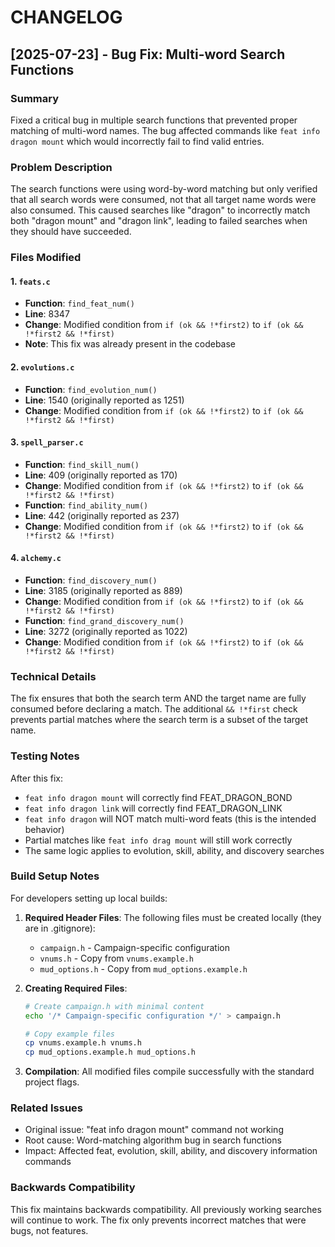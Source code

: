 # CHANGELOG

## [2025-07-23] - Bug Fix: Multi-word Search Functions

### Summary
Fixed a critical bug in multiple search functions that prevented proper matching of multi-word names. The bug affected commands like `feat info dragon mount` which would incorrectly fail to find valid entries.

### Problem Description
The search functions were using word-by-word matching but only verified that all search words were consumed, not that all target name words were also consumed. This caused searches like "dragon" to incorrectly match both "dragon mount" and "dragon link", leading to failed searches when they should have succeeded.

### Files Modified

#### 1. `feats.c`
- **Function**: `find_feat_num()` 
- **Line**: 8347
- **Change**: Modified condition from `if (ok && !*first2)` to `if (ok && !*first2 && !*first)`
- **Note**: This fix was already present in the codebase

#### 2. `evolutions.c`
- **Function**: `find_evolution_num()`
- **Line**: 1540 (originally reported as 1251)
- **Change**: Modified condition from `if (ok && !*first2)` to `if (ok && !*first2 && !*first)`

#### 3. `spell_parser.c`
- **Function**: `find_skill_num()`
- **Line**: 409 (originally reported as 170)
- **Change**: Modified condition from `if (ok && !*first2)` to `if (ok && !*first2 && !*first)`
- **Function**: `find_ability_num()`
- **Line**: 442 (originally reported as 237)
- **Change**: Modified condition from `if (ok && !*first2)` to `if (ok && !*first2 && !*first)`

#### 4. `alchemy.c`
- **Function**: `find_discovery_num()`
- **Line**: 3185 (originally reported as 889)
- **Change**: Modified condition from `if (ok && !*first2)` to `if (ok && !*first2 && !*first)`
- **Function**: `find_grand_discovery_num()`
- **Line**: 3272 (originally reported as 1022)
- **Change**: Modified condition from `if (ok && !*first2)` to `if (ok && !*first2 && !*first)`

### Technical Details
The fix ensures that both the search term AND the target name are fully consumed before declaring a match. The additional `&& !*first` check prevents partial matches where the search term is a subset of the target name.

### Testing Notes
After this fix:
- `feat info dragon mount` will correctly find FEAT_DRAGON_BOND
- `feat info dragon link` will correctly find FEAT_DRAGON_LINK
- `feat info dragon` will NOT match multi-word feats (this is the intended behavior)
- Partial matches like `feat info drag mount` will still work correctly
- The same logic applies to evolution, skill, ability, and discovery searches

### Build Setup Notes
For developers setting up local builds:

1. **Required Header Files**: The following files must be created locally (they are in .gitignore):
   - `campaign.h` - Campaign-specific configuration
   - `vnums.h` - Copy from `vnums.example.h`
   - `mud_options.h` - Copy from `mud_options.example.h`

2. **Creating Required Files**:
   ```bash
   # Create campaign.h with minimal content
   echo '/* Campaign-specific configuration */' > campaign.h
   
   # Copy example files
   cp vnums.example.h vnums.h
   cp mud_options.example.h mud_options.h
   ```

3. **Compilation**: All modified files compile successfully with the standard project flags.

### Related Issues
- Original issue: "feat info dragon mount" command not working
- Root cause: Word-matching algorithm bug in search functions
- Impact: Affected feat, evolution, skill, ability, and discovery information commands

### Backwards Compatibility
This fix maintains backwards compatibility. All previously working searches will continue to work. The fix only prevents incorrect matches that were bugs, not features.